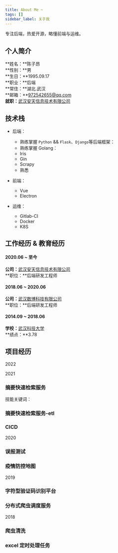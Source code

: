 ```yaml
---
title: About Me ~
tags: []
sidebar_label: 关于我
---
```


专注后端，热爱开源，略懂前端与运维。

## 个人简介
**姓名：**陈子昂    
**性别：**男    
**生日：**1995.09.17   
**职业：**后端    
**常住：**湖北.武汉    
**邮箱：**972542655@qq.com      
**就职：**[武汉安天信息技术有限公司](https://www.avlsec.com/zh-hans/home)

## 技术栈
* 后端：
    * 熟练掌握 `Python` && `Flask`、`Django`等后端框架：
    * 熟练掌握 Golang：
    * Iris
    * Gin
    * Scrapy
    * 熟悉

* 前端：
    * Vue
    * Electron

* 运维：
    * Gitlab-CI
    * Docker
    * K8S

## 工作经历 & 教育经历
#### **2020.06 ~ 至今**  
**公司：**[武汉安天信息技术有限公司](https://www.avlsec.com/zh-hans/home)  
**职位：**后端研发工程师  

#### **2018.06 ~ 2020.06**  
**公司：**[武汉数博科技有限公司](http://www.dnect.cn/)   
**职位：**后端研发工程师  

#### **2014.09 ~ 2018.06**    
**学校：**[武汉科技大学](https://www.wust.edu.cn/)    
**绩点：**3.78

## 项目经历
2022


2021
### 摘要快速检索服务
技能关键词：

### 摘要快速检索服务-etl

### CICD

2020
### 误报测试

### 疫情防控地图

2019
### 字符型验证码识别平台

### 分布式爬虫调度服务

2018
### 爬虫清洗

### excel 定时处理任务





<!--
可以做的外块:

帮助搭建 github 个人博客

如果你不关注博客搭建的技术
如果你不想承担维护服务器的费用
如果你不想频繁部署上线博客系统

如果你只是单独的想有一个网站用于记录自己的日常博客、笔记
那么你可以购买此服务

你会得到：
1、一个看山去还不错的静态博客网站（参考）
2、仅仅需要新增和添加文件，然后推送到仓库。博客/笔记 即可自动更新
3、来自 czasg 的 star

你仅需要提供：
方案一：
1、个人github的账号密码（适用纯小白，github账户有一定价值的请勿选择此方案）
2、部署完成后修改密码即可
方案二：
1、新建空白仓库
2、将czasg添加为管理员
-->


<!--
可以做的外块:

在线培训 git 操作

直接使用码云即可。需要注意下如何让对方加入到自己的仓库中（本地是否有git，没有的话可能还需要提供安装）
如果你日常工作中需要使用git
如果你不需要高深的git提交规范
那么你可以购买此服务，一对一在线实战教程，期间无需做笔记，直接实操。
流程：
1、在线平台
2、登录码云，创建代码仓库，添加你至管理员
3、创建项目
4、共同操作推送项目


你会得到：
1、基本的git多人协作规范
2、git基于指令的变基
3、git基于指令的回滚
4、git基于软件的回滚与冲突解决
-->